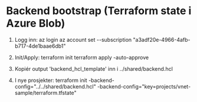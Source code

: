 # Backend bootstrap (Terraform state i Azure Blob)

1) Logg inn:
   az login
   az account set --subscription "a3adf20e-4966-4afb-b717-4de1baae6db1"

2) Init/Apply:
   terraform init
   terraform apply -auto-approve

3) Kopiér output 'backend_hcl_template' inn i ../shared/backend.hcl

4) I nye prosjekter:
   terraform init 
     -backend-config="../../shared/backend.hcl" 
     -backend-config="key=projects/vnet-sample/terraform.tfstate"
